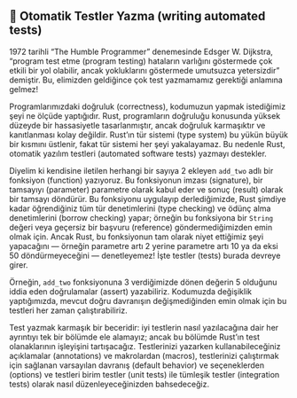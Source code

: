 ## 🧪 Otomatik Testler Yazma (writing automated tests)

1972 tarihli “The Humble Programmer” denemesinde Edsger W. Dijkstra, “program test etme (program testing) hataların varlığını göstermede çok etkili bir yol olabilir, ancak yokluklarını göstermede umutsuzca yetersizdir” demiştir. Bu, elimizden geldiğince çok test yazmamamız gerektiği anlamına gelmez!

Programlarımızdaki doğruluk (correctness), kodumuzun yapmak istediğimiz şeyi ne ölçüde yaptığıdır. Rust, programların doğruluğu konusunda yüksek düzeyde bir hassasiyetle tasarlanmıştır, ancak doğruluk karmaşıktır ve kanıtlanması kolay değildir. Rust’ın tür sistemi (type system) bu yükün büyük bir kısmını üstlenir, fakat tür sistemi her şeyi yakalayamaz. Bu nedenle Rust, otomatik yazılım testleri (automated software tests) yazmayı destekler.

Diyelim ki kendisine iletilen herhangi bir sayıya 2 ekleyen `add_two` adlı bir fonksiyon (function) yazıyoruz. Bu fonksiyonun imzası (signature), bir tamsayıyı (parameter) parametre olarak kabul eder ve sonuç (result) olarak bir tamsayı döndürür. Bu fonksiyonu uygulayıp derlediğimizde, Rust şimdiye kadar öğrendiğiniz tüm tür denetimlerini (type checking) ve ödünç alma denetimlerini (borrow checking) yapar; örneğin bu fonksiyona bir `String` değeri veya geçersiz bir başvuru (reference) göndermediğimizden emin olmak için. Ancak Rust, bu fonksiyonun tam olarak niyet ettiğimiz şeyi yapacağını — örneğin parametre artı 2 yerine parametre artı 10 ya da eksi 50 döndürmeyeceğini — denetleyemez! İşte testler (tests) burada devreye girer.

Örneğin, `add_two` fonksiyonuna 3 verdiğimizde dönen değerin 5 olduğunu iddia eden doğrulamalar (assert) yazabiliriz. Kodumuzda değişiklik yaptığımızda, mevcut doğru davranışın değişmediğinden emin olmak için bu testleri her zaman çalıştırabiliriz.

Test yazmak karmaşık bir beceridir: iyi testlerin nasıl yazılacağına dair her ayrıntıyı tek bir bölümde ele alamayız; ancak bu bölümde Rust’ın test olanaklarının işleyişini tartışacağız. Testlerinizi yazarken kullanabileceğiniz açıklamalar (annotations) ve makrolardan (macros), testlerinizi çalıştırmak için sağlanan varsayılan davranış (default behavior) ve seçeneklerden (options) ve testleri birim testler (unit tests) ile tümleşik testler (integration tests) olarak nasıl düzenleyeceğinizden bahsedeceğiz.

